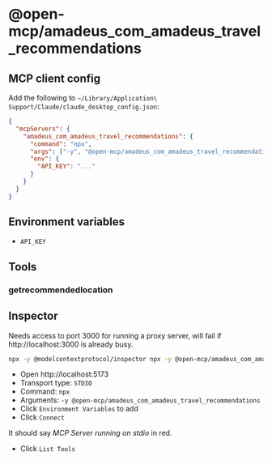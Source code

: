 # @open-mcp/amadeus_com_amadeus_travel_recommendations

## MCP client config

Add the following to `~/Library/Application\ Support/Claude/claude_desktop_config.json`:

```json
{
  "mcpServers": {
    "amadeus_com_amadeus_travel_recommendations": {
      "command": "npx",
      "args": ["-y", "@open-mcp/amadeus_com_amadeus_travel_recommendations"],
      "env": {
        "API_KEY": "..."
      }
    }
  }
}
```

## Environment variables

- `API_KEY`

## Tools

### getrecommendedlocation

## Inspector

Needs access to port 3000 for running a proxy server, will fail if http://localhost:3000 is already busy.

```bash
npx -y @modelcontextprotocol/inspector npx -y @open-mcp/amadeus_com_amadeus_travel_recommendations
```

- Open http://localhost:5173
- Transport type: `STDIO`
- Command: `npx`
- Arguments: `-y @open-mcp/amadeus_com_amadeus_travel_recommendations`
- Click `Environment Variables` to add
- Click `Connect`

It should say _MCP Server running on stdio_ in red.

- Click `List Tools`
